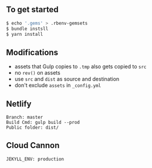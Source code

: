 ## To get started

```sh
$ echo '.gems' > .rbenv-gemsets
$ bundle instsll
$ yarn install
```

## Modifications

- assets that Gulp copies to `.tmp` also gets copied to `src`
- no `rev()` on assets
- use `src` and `dist` as source and destination
- don't exclude `assets` in `_config.yml`

## Netlify
```
Branch: master
Build Cmd: gulp build --prod
Public folder: dist/
```

## Cloud Cannon
```
JEKYLL_ENV: production
```
